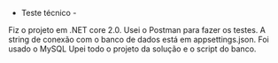 - Teste técnico - 

Fiz o projeto em .NET core 2.0.
Usei o Postman para fazer os testes.
A string de conexão com o banco de dados está em appsettings.json. Foi usado o MySQL
Upei todo o projeto da solução e o script do banco.
